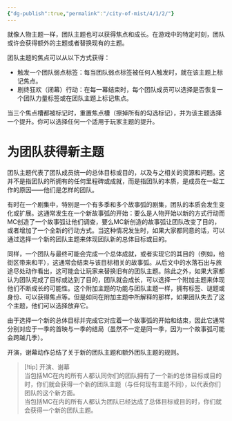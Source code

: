 ```yaml
---
{"dg-publish":true,"permalink":"/city-of-mist/4/1/2/"}
---
```


就像人物主题一样，团队主题也可以获得焦点和成长。在游戏中的特定时刻，团队或许会获得额外的主题或者替换现有的主题。  
  
团队主题的焦点可以从以下方式获得：  
  
- 触发一个团队弱点标签：每当团队弱点标签被任何人触发时，就在该主题上标记焦点。  
- 剧终狂欢（闭幕）行动：在每一幕结束时，每个团队成员可以选择是否恢复一个团队力量标签或在团队主题上标记焦点。  
  
当三个焦点槽都被标记时，重置焦点槽（擦掉所有的勾选标记），并为该主题选择一个提升。你可以选择任何一个适用于玩家主题的提升。  

# 为团队获得新主题  
团队主题代表了团队成员统一的总体目标或目的，以及与之相关的资源和问题。这并不是指团队的所拥有的任何里程碑或成就，而是指团队的本质，是成员在一起工作的原因——他们是怎样的团队。  

有时在一个剧集中，特别是一个有多季和多个故事弧的剧集，团队的本质会发生变化或扩展。这通常发生在一个新故事弧的开始：要么是人物开始以新的方式行动而MC创造了一个故事弧让他们调查，要么MC新创造的故事弧让团队改变了目的，或者增加了一个全新的行动方式。当这种情况发生时，如果大家都同意的话，可以通过选择一个新的团队主题来体现团队新的总体目标或目的。  
  
同样，一个团队与最终可能会完成一个总体成就，或者实现它的其目的（例如，给街区带来和平），这通常会结束与该目标相关的故事弧。从后文中的水落石出与旅途尽处动作看出，这可能会让玩家来替换旧有的团队主题。除此之外，如果大家都认为团队完成了目标或达到了目的，团队就会成长，可以选择一个附加主题来体现他们不断成长的可能性。这个附加主题的功能与团队主题一样，拥有标签、谜题或身份、可以获得焦点等。但是如同在附加主题中所解释的那样，如果团队失去了这个主题，他们可以选择放弃它。  
  
由于选择一个新的总体目标并完成它对应着一个故事弧的开始和结束，因此它通常分别对应于一季的首映与一季的结局（虽然不一定是同一季，因为一个故事弧可能会跨越几季）。  
  
开演，谢幕动作总结了关于新的团队主题和额外团队主题的规则。  

>[!tip] 开演、谢幕  
>当包括MC在内的所有人都认同你们的团队拥有了一个新的总体目标或目的时，你们就会获得一个新的团队主题（与任何现有主题不同），以代表你们团队的这个新方面。  
>当包括MC在内的所有人都认为团队已经达成了总体目标或目的时，你们就会获得一个新的团队主题。